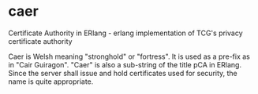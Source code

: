# caer
Certificate Authority in ERlang - erlang implementation of TCG's privacy certificate authority

Caer is Welsh meaning "stronghold" or "fortress".  It is used as a pre-fix as in "Cair Guiragon". "Caer" is also a sub-string of the title pCA in ERlang.  Since the server shall issue and hold certificates used for security, the name is quite appropriate.

